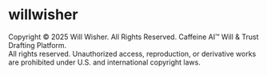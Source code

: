 # willwisher

Copyright © 2025 Will Wisher. All Rights Reserved.
Caffeine AI™ Will & Trust Drafting Platform.  
All rights reserved. Unauthorized access, reproduction, or derivative works are prohibited under U.S. and international copyright laws.


